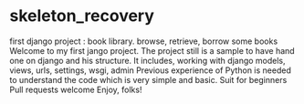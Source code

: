 # skeleton_recovery
first django project : book library. browse, retrieve, borrow some books
Welcome to my first jango project.
The project still is a sample to have hand one on django and his structure.
It includes, working with django models, views, urls, settings, wsgi, admin
Previous experience of Python is needed to understand the code which is very simple and basic.
Suit for beginners
Pull requests welcome
Enjoy, folks!
